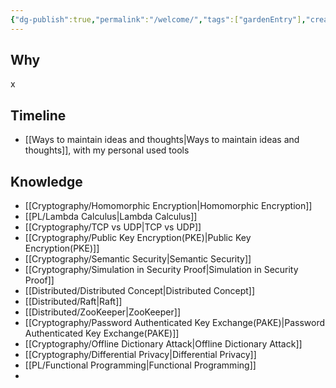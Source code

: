 ```yaml
---
{"dg-publish":true,"permalink":"/welcome/","tags":["gardenEntry"],"created":"2024-06-15T19:38:16.200+08:00","updated":"2024-06-25T12:55:04.317+08:00"}
---
```


## Why
x
## Timeline
- [[Ways to maintain ideas and thoughts\|Ways to maintain ideas and thoughts]], with my personal used tools

## Knowledge
- [[Cryptography/Homomorphic Encryption\|Homomorphic Encryption]]
- [[PL/Lambda Calculus\|Lambda Calculus]]
- [[Cryptography/TCP vs UDP\|TCP vs UDP]]
- [[Cryptography/Public Key Encryption(PKE)\|Public Key Encryption(PKE)]]
- [[Cryptography/Semantic Security\|Semantic Security]]
- [[Cryptography/Simulation in Security Proof\|Simulation in Security Proof]]
- [[Distributed/Distributed Concept\|Distributed Concept]]
- [[Distributed/Raft\|Raft]]
- [[Distributed/ZooKeeper\|ZooKeeper]]
- [[Cryptography/Password Authenticated Key Exchange(PAKE)\|Password Authenticated Key Exchange(PAKE)]]
- [[Cryptography/Offline Dictionary Attack\|Offline Dictionary Attack]]
- [[Cryptography/Differential Privacy\|Differential Privacy]]
- [[PL/Functional Programming\|Functional Programming]]
- 